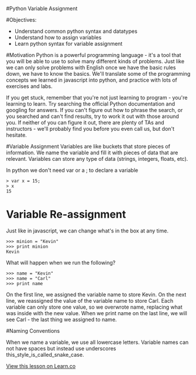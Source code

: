 
#Python Variable Assignment

#Objectives:

+ Understand common python syntax and datatypes
+ Understand how to assign variables
+ Learn python syntax for variable assignment

#Motivation
Python is a powerful programming language - it's a tool that you will be able to use to solve many different kinds of problems. Just like we can only solve problems with English once we have the basic rules down, we have to know the basics. We'll translate some of the programming concepts we learned in javascript into python, and practice with lots of exercises and labs.

If you get stuck, remember that you're not just learning to program - you're learning to learn. Try searching the official Python documentation and googling for answers. If you can't figure out how to phrase the search, or you searched and can't find results, try to work it out with those around you. If neither of you can figure it out, there are plenty of TAs and instructors - we'll probably find you before you even call us, but don't hesitate.

#Variable Assignment
Variables are like buckets that store pieces of information. We name the variable and fill it with pieces of data that are relevant. Variables can store any type of data (strings, integers, floats, etc).

In python we don't need var or a ; to declare a variable
```
> var x = 15;
> x
15
```
# Variable Re-assignment
Just like in javascript, we can change what's in the box at any time.
```
>>> minion = "Kevin"
>>> print minion
Kevin
```
What will happen when we run the following?
```
>>> name = "Kevin"
>>> name = "Carl"
>>> print name
```

On the first line, we assigned the variable name to store Kevin. On the next line, we reassigned the value of the variable name to store Carl. Each variable can only store one value, so we overwrote name, replacing what was inside with the new value. When we print name on the last line, we will see Carl - the last thing we assigned to name.

#Naming Conventions

 When we name a variable, we use all lowercase letters. Variable names can not have spaces but instead use underscores this_style_is_called_snake_case.

<a href='https://learn.co/lessons/cssi-4.3-python-variable-assignment' data-visibility='hidden'>View this lesson on Learn.co</a>
